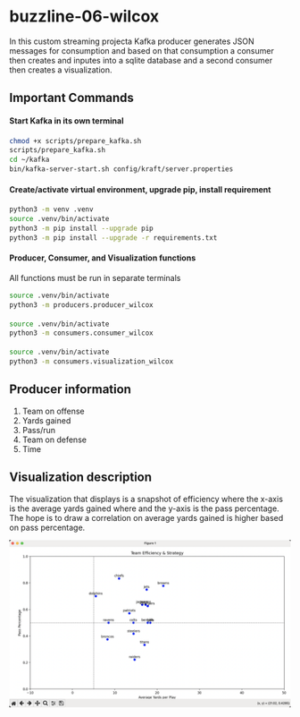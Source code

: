 # buzzline-06-wilcox
In this custom streaming projecta Kafka producer generates JSON messages for consumption and based on that consumption a consumer then creates and inputes into a sqlite database and a second consumer then creates a visualization.

## Important Commands

#### Start Kafka in its own terminal
```bash
chmod +x scripts/prepare_kafka.sh
scripts/prepare_kafka.sh
cd ~/kafka
bin/kafka-server-start.sh config/kraft/server.properties
```

#### Create/activate virtual environment, upgrade pip, install requirement

```bash
python3 -m venv .venv
source .venv/bin/activate
python3 -m pip install --upgrade pip
python3 -m pip install --upgrade -r requirements.txt
```

#### Producer, Consumer, and Visualization functions
All functions must be run in separate terminals
```zsh
source .venv/bin/activate
python3 -m producers.producer_wilcox

source .venv/bin/activate
python3 -m consumers.consumer_wilcox

source .venv/bin/activate
python3 -m consumers.visualization_wilcox
```

## Producer information
1. Team on offense
2. Yards gained
3. Pass/run
4. Team on defense
5. Time

## Visualization description
The visualization that displays is a snapshot of efficiency where the x-axis is the average yards gained where and the y-axis is the pass percentage. The hope is to draw a correlation on average yards gained is higher based on pass percentage.


![Example of visualization](images/image.png)